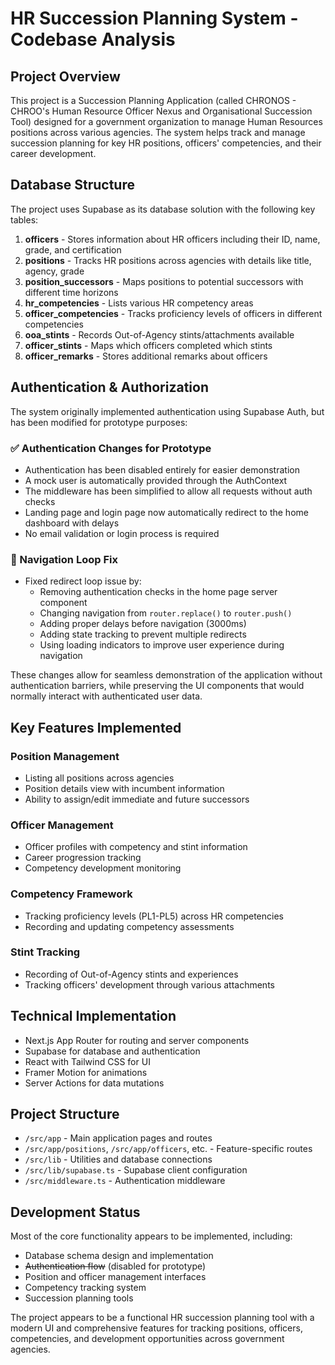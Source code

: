 # HR Succession Planning System - Codebase Analysis

## Project Overview
This project is a Succession Planning Application (called CHRONOS - CHROO's Human Resource Officer Nexus and Organisational Succession Tool) designed for a government organization to manage Human Resources positions across various agencies. The system helps track and manage succession planning for key HR positions, officers' competencies, and their career development.

## Database Structure
The project uses Supabase as its database solution with the following key tables:

1. **officers** - Stores information about HR officers including their ID, name, grade, and certification
2. **positions** - Tracks HR positions across agencies with details like title, agency, grade
3. **position_successors** - Maps positions to potential successors with different time horizons
4. **hr_competencies** - Lists various HR competency areas
5. **officer_competencies** - Tracks proficiency levels of officers in different competencies
6. **ooa_stints** - Records Out-of-Agency stints/attachments available
7. **officer_stints** - Maps which officers completed which stints
8. **officer_remarks** - Stores additional remarks about officers

## Authentication & Authorization
The system originally implemented authentication using Supabase Auth, but has been modified for prototype purposes:

### ✅ Authentication Changes for Prototype
- Authentication has been disabled entirely for easier demonstration
- A mock user is automatically provided through the AuthContext
- The middleware has been simplified to allow all requests without auth checks
- Landing page and login page now automatically redirect to the home dashboard with delays
- No email validation or login process is required

### 🔄 Navigation Loop Fix
- Fixed redirect loop issue by:
  - Removing authentication checks in the home page server component
  - Changing navigation from `router.replace()` to `router.push()`
  - Adding proper delays before navigation (3000ms)
  - Adding state tracking to prevent multiple redirects
  - Using loading indicators to improve user experience during navigation

These changes allow for seamless demonstration of the application without authentication barriers, while preserving the UI components that would normally interact with authenticated user data.

## Key Features Implemented

### Position Management
- Listing all positions across agencies
- Position details view with incumbent information
- Ability to assign/edit immediate and future successors

### Officer Management
- Officer profiles with competency and stint information
- Career progression tracking
- Competency development monitoring

### Competency Framework
- Tracking proficiency levels (PL1-PL5) across HR competencies
- Recording and updating competency assessments

### Stint Tracking
- Recording of Out-of-Agency stints and experiences
- Tracking officers' development through various attachments

## Technical Implementation
- Next.js App Router for routing and server components
- Supabase for database and authentication
- React with Tailwind CSS for UI
- Framer Motion for animations
- Server Actions for data mutations

## Project Structure
- `/src/app` - Main application pages and routes
- `/src/app/positions`, `/src/app/officers`, etc. - Feature-specific routes
- `/src/lib` - Utilities and database connections
- `/src/lib/supabase.ts` - Supabase client configuration
- `/src/middleware.ts` - Authentication middleware

## Development Status
Most of the core functionality appears to be implemented, including:
- Database schema design and implementation
- ~~Authentication flow~~ (disabled for prototype)
- Position and officer management interfaces
- Competency tracking system
- Succession planning tools

The project appears to be a functional HR succession planning tool with a modern UI and comprehensive features for tracking positions, officers, competencies, and development opportunities across government agencies.
